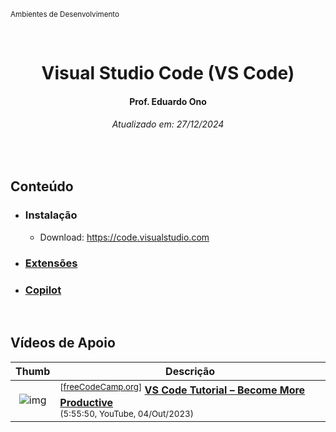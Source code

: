 <sup>Ambientes de Desenvolvimento</sup>
<img alt="" width="100%" height="2px" align="right">

&nbsp;

<h1 align="center">Visual Studio Code (VS Code)</h1>
<h4 align="center">Prof. Eduardo Ono</h4>
<h6 align="center">Atualizado em: 27/12/2024</h6>

&nbsp;

## Conteúdo

* ### Instalação

  * Download: <https://code.visualstudio.com>

* ### [Extensões](./extensoes.md)

* ### [Copilot](./copilot.md)

&nbsp;

## Vídeos de Apoio

| Thumb | Descrição |
| :-: | --- |
| ![img](https://img.youtube.com/vi/heXQnM99oAI/default.jpg) | <sup>[[freeCodeCamp.org]]</sup> [__VS Code Tutorial – Become More Productive__](https://www.youtube.com/watch?v=heXQnM99oAI)<br><sub>(5:55:50, YouTube, 04/Out/2023)</sub> |

&nbsp;

[freeCodeCamp.org]: https://www.youtube.com/@freecodecamp
